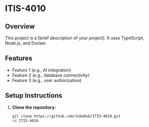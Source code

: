 # ITIS-4010

## Overview
This project is a [brief description of your project]. It uses TypeScript, Node.js, and Docker.

## Features
- Feature 1 (e.g., AI integration)
- Feature 2 (e.g., database connectivity)
- Feature 3 (e.g., user authorization)

## Setup Instructions
1. **Clone the repository:**
   ```bash
   git clone https://github.com/JukeHub/ITIS-4010.git
   cd ITIS-4010
